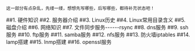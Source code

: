 
```shell
这一部分有点杂乱，先缕一缕，想想先写哪些，后写哪些，都待补充状态吧！
```
##1. 硬件知识
##2. 服务器介绍
##3. Linux历史
##4. Linux常用目录含义
##5. 磁盘介绍
##6. 网络知识
##7. 文件同步服务------rsync
##8. dns服务
##9. ssh服务
##10. ftp服务
##11. samba服务
##12. nfs服务
##13. 防火墙iptables
##14. lamp搭建
##15. lnmp搭建
##16. openssl服务
